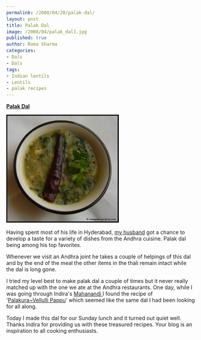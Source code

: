 ```yaml
--- 
permalink: /2008/04/20/palak-dal/
layout: post
title: Palak Dal
image: /2008/04/palak_dal1.jpg
published: true
author: Roma Sharma
categories: 
- Dals
- Dals
tags:
- Indian lentils
- Lentils
- palak recipes
---
```

<span style="text-decoration:underline;"><strong>Palak Dal</strong></span>

<a href="/2008/04/palak_dal1.jpg"><img class="alignnone size-medium wp-image-262" src="/2008/04/palak_dal1.jpg" alt="" width="300" height="288" /></a>

Having spent most of his life in Hyderabad, <a href="http://excogito.wordpress.com/">my husband</a> got a chance to develop a taste for a variety of dishes from the Andhra cuisine. Palak dal being among his top favorites.

Whenever we visit an Andhra joint he takes a couple of helpings of this dal and by the end of the meal the other items in the thali remain intact while the dal is long gone.

I tried my level best to make palak dal a couple of times but it never really matched up with the one we ate at the Andhra restaurants. One day, while I was going through Indira's <a href="http://www.nandyala.org/mahanandi/">Mahanandi </a>I found the recipe of '<a href="http://www.nandyala.org/mahanandi/archives/2006/06/26/spinach-garlic-dal/">Palakura~Vellulli Pappu</a>' which seemed like the same dal I had been looking for all along.

Today I made this dal for our Sunday lunch and it turned out quiet well. Thanks Indira for providing us with these treasured recipes. Your blog is an inspiration to all cooking enthusiasts.
